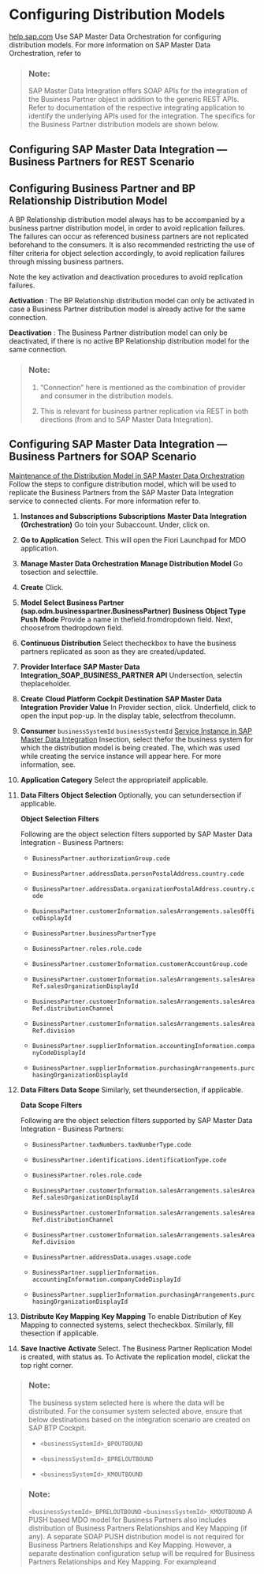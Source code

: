 <!-- loiob033b0a713984a7d85bbb79b426d40d9 -->

# Configuring Distribution Models

[help.sap.com](https://help.sap.com/viewer/8ce78b673ef04cc1bcfeb01c93ef7885/CLOUD/en-US/f3fc55879f8342ee9fbafda37db36019.html) Use SAP Master Data Orchestration for configuring distribution models. For more information on SAP Master Data Orchestration, refer to

> ### Note:  
> SAP Master Data Integration offers SOAP APIs for the integration of the Business Partner object in addition to the generic REST APIs. Refer to documentation of the respective integrating application to identify the underlying APIs used for the integration. The specifics for the Business Partner distribution models are shown below.



<a name="loiob033b0a713984a7d85bbb79b426d40d9__configuring-sap-master-data-integration--business-partners-for-rest-scenario"/>

## Configuring SAP Master Data Integration — Business Partners for REST Scenario



<a name="loiob033b0a713984a7d85bbb79b426d40d9__configuring-business-partner-and-bp-relationship-distribution-model"/>

## Configuring Business Partner and BP Relationship Distribution Model

A BP Relationship distribution model always has to be accompanied by a business partner distribution model, in order to avoid replication failures. The failures can occur as referenced business partners are not replicated beforehand to the consumers. It is also recommended restricting the use of filter criteria for object selection accordingly, to avoid replication failures through missing business partners.

Note the key activation and deactivation procedures to avoid replication failures.

**Activation** : The BP Relationship distribution model can only be activated in case a Business Partner distribution model is already active for the same connection.

**Deactivation** : The Business Partner distribution model can only be deactivated, if there is no active BP Relationship distribution model for the same connection.

> ### Note:  
> 1.  “Connection” here is mentioned as the combination of provider and consumer in the distribution models.
> 
> 2.  This is relevant for business partner replication via REST in both directions \(from and to SAP Master Data Integration\).



<a name="loiob033b0a713984a7d85bbb79b426d40d9__configuring-sap-master-data-integration--business-partners-for-soap-scenario"/>

## Configuring SAP Master Data Integration — Business Partners for SOAP Scenario

[Maintenance of the Distribution Model in SAP Master Data Orchestration](https://help.sap.com/docs/SAP_MASTER_DATA_INTEGRATION/8ce78b673ef04cc1bcfeb01c93ef7885/ef9398e6f60a44568d106f71ea4d5cfa.html) Follow the steps to configure distribution model, which will be used to replicate the Business Partners from the SAP Master Data Integration service to connected clients. For more information refer to.

1.  **Instances and Subscriptions** **Subscriptions** **Master Data Integration \(Orchestration\)** Go toin your Subaccount. Under, click on.

2.  **Go to Application** Select. This will open the Fiori Launchpad for MDO application.

3.  **Manage Master Data Orchestration** **Manage Distribution Model** Go tosection and selecttile.

4.  **Create** Click.

5.  **Model** **Select Business Partner \(sap.odm.businesspartner.BusinessPartner\)** **Business Object Type** **Push** **Mode** Provide a name in thefield.fromdropdown field. Next, choosefrom thedropdown field.

6.  **Continuous Distribution** Select thecheckbox to have the business partners replicated as soon as they are created/updated.

7.  **Provider Interface** **SAP Master Data Integration\_SOAP\_BUSINESS\_PARTNER** **API** Undersection, selectin theplaceholder.

8.  **Create** **Cloud Platform Cockpit Destination** **SAP Master Data Integration** **Provider Value** In Provider section, click. Underfield, click to open the input pop-up. In the display table, selectfrom thecolumn.

9.  **Consumer** `businessSystemId` `businessSystemId` [Service Instance in SAP Master Data Integration](connecting-applications-via-service-instances-e01bb46.md) Insection, select thefor the business system for which the distribution model is being created. The, which was used while creating the service instance will appear here. For more information, see.


1.  **Application Category** Select the appropriateif applicable.

2.  **Data Filters** **Object Selection** Optionally, you can setundersection if applicable.

    **Object Selection Filters** 

    Following are the object selection filters supported by SAP Master Data Integration - Business Partners:

    -   `BusinessPartner.authorizationGroup.code` 

    -   `BusinessPartner.addressData.personPostalAddress.country.code` 

    -   `BusinessPartner.addressData.organizationPostalAddress.country.code` 

    -   `BusinessPartner.customerInformation.salesArrangements.salesOfficeDisplayId` 

    -   `BusinessPartner.businessPartnerType` 

    -   `BusinessPartner.roles.role.code` 

    -   `BusinessPartner.customerInformation.customerAccountGroup.code` 

    -   `BusinessPartner.customerInformation.salesArrangements.salesAreaRef.salesOrganizationDisplayId` 

    -   `BusinessPartner.customerInformation.salesArrangements.salesAreaRef.distributionChannel` 

    -   `BusinessPartner.customerInformation.salesArrangements.salesAreaRef.division` 

    -   `BusinessPartner.supplierInformation.accountingInformation.companyCodeDisplayId` 

    -   `BusinessPartner.supplierInformation.purchasingArrangements.purchasingOrganizationDisplayId` 


3.  **Data Filters** **Data Scope** Similarly, set theundersection, if applicable.

    **Data Scope Filters** 

    Following are the object selection filters supported by SAP Master Data Integration - Business Partners:

    -   `BusinessPartner.taxNumbers.taxNumberType.code` 

    -   `BusinessPartner.identifications.identificationType.code` 

    -   `BusinessPartner.roles.role.code` 

    -   `BusinessPartner.customerInformation.salesArrangements.salesAreaRef.salesOrganizationDisplayId` 

    -   `BusinessPartner.customerInformation.salesArrangements.salesAreaRef.distributionChannel` 

    -   `BusinessPartner.customerInformation.salesArrangements.salesAreaRef.division` 

    -   `BusinessPartner.addressData.usages.usage.code` 

    -   `BusinessPartner.supplierInformation. accountingInformation.companyCodeDisplayId` 

    -   `BusinessPartner.supplierInformation.purchasingArrangements.purchasingOrganizationDisplayId` 


4.  **Distribute Key Mapping** **Key Mapping** To enable Distribution of Key Mapping to connected systems, select thecheckbox. Similarly, fill thesection if applicable.

5.  **Save** **Inactive** **Activate** Select. The Business Partner Replication Model is created, with status as. To Activate the replication model, clickat the top right corner.


> ### Note:  
> The business system selected here is where the data will be distributed. For the consumer system selected above, ensure that below destinations based on the integration scenario are created on SAP BTP Cockpit.
> 
> -   `<businessSystemId>_BPOUTBOUND` 
> 
> -   `<businessSystemId>_BPRELOUTBOUND` 
> 
> -   `<businessSystemId>_KMOUTBOUND` 

> ### Note:  
> `<businessSystemId>_BPRELOUTBOUND` `<businessSystemId>_KMOUTBOUND` A PUSH based MDO model for Business Partners also includes distribution of Business Partners Relationships and Key Mapping \(if any\). A separate SOAP PUSH distribution model is not required for Business Partners Relationships and Key Mapping. However, a separate destination configuration setup will be required for Business Partners Relationships and Key Mapping. For exampleand

